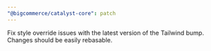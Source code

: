 ```yaml
---
"@bigcommerce/catalyst-core": patch
---
```


Fix style override issues with the latest version of the Tailwind bump. Changes should be easily rebasable.
